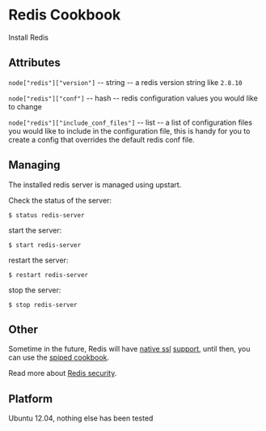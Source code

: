 # Redis Cookbook

Install Redis


## Attributes

`node["redis"]["version"]` -- string -- a redis version string like `2.8.10`

`node["redis"]["conf"]` -- hash -- redis configuration values you would like to change

`node["redis"]["include_conf_files"]` -- list -- a list of configuration files you would like to include in the configuration file, this is handy for you to create a config that overrides the default redis conf file.


## Managing

The installed redis server is managed using upstart.

Check the status of the server:

    $ status redis-server

start the server:

    $ start redis-server

restart the server:

    $ restart redis-server

stop the server:

    $ stop redis-server


## Other

Sometime in the future, Redis will have [native ssl](https://github.com/antirez/redis/pull/2402) [support](https://github.com/antirez/redis/issues/2178), until then, you can use the [spiped cookbook](http://redis.io/topics/encryption).

Read more about [Redis security](http://redis.io/topics/security).

## Platform

Ubuntu 12.04, nothing else has been tested

